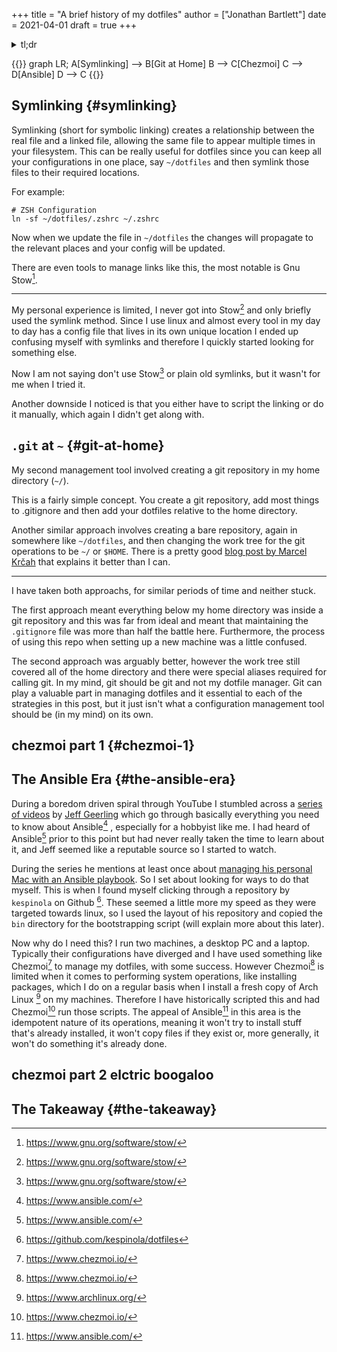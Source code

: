 +++
title = "A brief history of my dotfiles"
author = ["Jonathan Bartlett"]
date = 2021-04-01
draft = true
+++

<details>
<summary>
tl;dr
</summary>
<p class="details">
Over the past 2-3 years I have managed my dotfiles in various different ways.
This post covers some of the highlights of that journey, and some tips for those just
starting out on their configuration journey.
</p>
</details>

{{<mermaid align="left">}}
graph LR;
	A[Symlinking] --> B[Git at Home]
	B --> C[Chezmoi]
	C --> D[Ansible]
	D --> C
{{</mermaid>}}

## Symlinking {#symlinking}

Symlinking (short for symbolic linking) creates a relationship between the real file and a linked
file, allowing the same file to appear multiple times in your filesystem. This can be really useful
for dotfiles since you can keep all your configurations in one place, say `~/dotfiles` and then symlink
those files to their required locations.

For example:
```shell
# ZSH Configuration
ln -sf ~/dotfiles/.zshrc ~/.zshrc
```

Now when we update the file in `~/dotfiles` the changes will propagate to the relevant places and your
config will be updated.

There are even tools to manage links like this, the most notable is Gnu Stow[^fn:5].

---

My personal experience is limited, I never got into Stow[^fn:5] and only briefly used the symlink method.
Since I use linux and almost every tool in my day to day has a config file that lives in its own unique
location I ended up confusing myself with symlinks and therefore I quickly started looking for something
else.

Now I am not saying don't use Stow[^fn:5] or plain old symlinks, but it wasn't for me when I tried it.

Another downside I noticed is that you either have to script the linking or do it manually, which again
I didn't get along with.

## `.git` at `~` {#git-at-home}

My second management tool involved creating a git repository in my home directory (`~/`).

This is a fairly simple concept. You create a git repository, add most things to .gitignore
and then add your dotfiles relative to the home directory.

Another similar approach involves creating a bare repository, again in somewhere like `~/dotfiles`,
and then changing the work tree for the git operations to be `~/` or `$HOME`.
There is a pretty good [blog post by Marcel Krčah](https://marcel.is/managing-dotfiles-with-git-bare-repo/)
that explains it better than I can.

---

I have taken both approachs, for similar periods of time and neither stuck.

The first approach meant everything below my home directory was inside a git repository and this was
far from ideal and meant that maintaining the `.gitignore` file was more than half the battle here.
Furthermore, the process of using this repo when setting up a new machine was a little confused.

The second approach was arguably better, however the work tree still covered all of the home
directory and there were special aliases required for calling git. In my mind, git should be git
and not my dotfile manager. Git can play a valuable part in managing dotfiles and it essential
to each of the strategies in this post, but it just isn't what a configuration management tool
should be (in my mind) on its own.

## chezmoi part 1 {#chezmoi-1}

## The Ansible Era {#the-ansible-era}

During a boredom driven spiral through YouTube I stumbled across a [series of videos](https://www.youtube.com/watch?list=PL2%5FOBreMn7FqZkvMYt6ATmgC0KAGGJNAN&v=goclfp6a2IQ) by [Jeff Geerling](https://www.jeffgeerling.com/)
which go through basically everything you need to know about Ansible[^fn:1] , especially for a hobbyist like me.
I had heard of Ansible[^fn:1] prior to this point but had never really taken the time to learn about it,
and Jeff seemed like a reputable source so I started to watch.

During the series he mentions at least once about [managing his personal Mac with an Ansible playbook](https://github.com/geerlingguy/mac-dev-playbook). So I set
about looking for ways to do that myself. This is when I found myself clicking through a repository by `kespinola` on
Github&nbsp;[^fn:2]. These seemed a little more my speed as they were targeted towards linux, so I used the
layout of his repository and copied the `bin` directory for the bootstrapping script (will explain more about this later).

Now why do I need this? I run two machines, a desktop PC and a laptop. Typically their configurations have diverged
and I have used something like Chezmoi[^fn:3] to manage my dotfiles, with some success. However Chezmoi[^fn:3] is limited
when it comes to performing system operations, like installing packages, which I do on a regular basis when I install
a fresh copy of Arch Linux&nbsp;[^fn:4] on my machines. Therefore I have historically scripted this and had Chezmoi[^fn:3]
run those scripts. The appeal of Ansible[^fn:1] in this area is the idempotent nature of its operations, meaning
it won't try to install stuff that's already installed, it won't copy files if they exist or, more generally, it won't
do something it's already done.

## chezmoi part 2 elctric boogaloo

## The Takeaway {#the-takeaway}

[^fn:1]: <https://www.ansible.com/>
[^fn:2]: <https://github.com/kespinola/dotfiles>
[^fn:3]: <https://www.chezmoi.io/>
[^fn:4]: <https://www.archlinux.org/>
[^fn:5]: <https://www.gnu.org/software/stow/>
